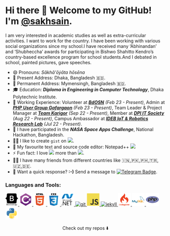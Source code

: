 # Hi there 👋 Welcome to my GitHub! I'm <a href="https://github.com/sakhsain">@sakhsain</a>. 
I am very interested in academic studies as well as extra-curricular activities. I want to work for the country. I have been working with various social organizations since my school.I have received many ‘Abhinandan’ and ‘Shubheccha’ awards for participating in Bishwo Shahitto Kendro’s country-based excellence program for school students.And I debated in school, painted pictures, gave speeches.

- 😄 Pronouns: _Sākhā'ōẏāta hōsēna_
- 📍 Present Address: Dhaka, Bangladesh 🇧🇩.
- 🚩 Permanent Address: Mymensingh, Bangladesh 🇧🇩.
- 🎓 Education: ***Diploma in Engineering in Computer Technology***, Dhaka Polytechnic Institute.  
- 🔧 Working Experience: Volunteer at ***[BdOSN](https://bdosn.org)*** _(Feb 23 - Present)_, Admin at ***[PHP User Group Gafargaon](#)*** _(Feb 23 - Present)_, Team Leader & Project Manager at ***[Team Karigor](#)*** _(Sep 22 - Present)_, Member at ***[DPI IT Society](#)*** _(Aug 22 - Present)_, Campus Ambassador at ***[IDEB IoT & Robotics Research Lab](https://ideb.org.bd)*** _(Jul 22 - Present)_.
- 🎲 I have participated in the ***NASA Space Apps Challenge***, National Hackathon, Bangladesh. 
- 👨‍💻 I like to create `gist` on <img src="https://img.shields.io/badge/-black?style=flat&logo=Github">.
- 📝 My favourite text and source code editor: Notepad++ <img src="https://img.shields.io/badge/-black?style=flat&logo=Notepadplusplus">
- ⚡ Fun fact: I love <img src="https://img.shields.io/badge/-white?style=flat&logo=CodeIgniter"> more than <img src="https://img.shields.io/badge/-white?style=flat&logo=Laravel">.
- 👦👧 I have many friends from different countries like 🇮🇳,🇵🇰,🇵🇭,🇹🇷,🇺🇿,🇩🇪.
- 📩 Want a quick response? **:⁠-⁠)** Send a message to [![Telegram Badge](https://img.shields.io/badge/-@sakhsain-black?style=flat&logo=Telegram&logoColor=#0088cc&link=sakhsain)](https://t.me/sakhsain).
### Languages and Tools:
<p align="left"> <a href="https://getbootstrap.com" target="_blank" rel="noreferrer"> <img src="https://raw.githubusercontent.com/devicons/devicon/master/icons/bootstrap/bootstrap-plain-wordmark.svg" alt="bootstrap" width="40" height="40"/> </a> <a href="https://learn.microsoft.com/en-us/dotnet/csharp/" target="_blank" rel="noreferrer"> <img src="https://raw.githubusercontent.com/devicons/devicon/master/icons/csharp/csharp-original.svg" alt="csharp" width="40" height="40"/> </a> <a href="https://www.w3.org/html/" target="_blank" rel="noreferrer"> <img src="https://raw.githubusercontent.com/devicons/devicon/master/icons/html5/html5-original-wordmark.svg" alt="html5" width="40" height="40"/> </a><a href="https://www.w3schools.com/css/" target="_blank" rel="noreferrer"> <img src="https://raw.githubusercontent.com/devicons/devicon/master/icons/css3/css3-original-wordmark.svg" alt="css3" width="40" height="40"/> </a> <a href="https://dotnet.microsoft.com/" target="_blank" rel="noreferrer"> <img src="https://raw.githubusercontent.com/devicons/devicon/master/icons/dot-net/dot-net-original-wordmark.svg" alt="dotnet" width="40" height="40"/> </a> <a href="https://git-scm.com/" target="_blank" rel="noreferrer"> <img src="https://www.vectorlogo.zone/logos/git-scm/git-scm-icon.svg" alt="git" width="40" height="40"/> </a> <a href="https://developer.mozilla.org/en-US/docs/Web/JavaScript" target="_blank" rel="noreferrer"> <img src="https://raw.githubusercontent.com/devicons/devicon/master/icons/javascript/javascript-original.svg" alt="javascript" width="40" height="40"/> </a> <a href="https://jekyllrb.com/" target="_blank" rel="noreferrer"> <img src="https://www.vectorlogo.zone/logos/jekyllrb/jekyllrb-icon.svg" alt="jekyll" width="40" height="40"/> </a> <a href="https://codeigniter.com/" target="_blank" rel="noreferrer"> <img src="https://raw.githubusercontent.com/devicons/devicon/master/icons/codeigniter/codeigniter-plain-wordmark.svg" alt="codeigniter" width="40" height="40"/> </a> <a href="https://www.mysql.com/" target="_blank" rel="noreferrer"> <img src="https://raw.githubusercontent.com/devicons/devicon/master/icons/mysql/mysql-original-wordmark.svg" alt="mysql" width="40" height="40"/> </a> <a href="https://www.php.net" target="_blank" rel="noreferrer"> <img src="https://raw.githubusercontent.com/devicons/devicon/master/icons/php/php-original.svg" alt="php" width="40" height="40"/> </a> <a href="https://www.python.org" target="_blank" rel="noreferrer"> <img src="https://raw.githubusercontent.com/devicons/devicon/master/icons/python/python-original.svg" alt="python" width="40" height="40"/> </a> </p>
<p align="center">
Check out my repos ⬇️  
</p>
